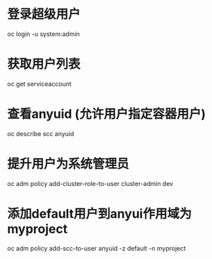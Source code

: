 # 登录超级用户
oc login -u system:admin

# 获取用户列表
oc get serviceaccount

# 查看anyuid (允许用户指定容器用户)
oc describe scc anyuid

# 提升用户为系统管理员
oc adm policy add-cluster-role-to-user cluster-admin dev

# 添加default用户到anyui作用域为myproject
oc adm policy add-scc-to-user anyuid -z default -n myproject
